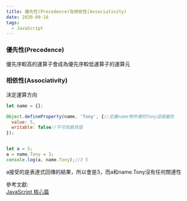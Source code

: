 ```yaml
---
title: 優先性(Precedence)及相依性(Associativity)
date: 2020-09-16
tags:
  - JavaScript
---
```


### 優先性(Precedence)

優先序較高的運算子會成為優先序較低運算子的運算元

### 相依性(Associativity)

決定運算方向

```javascript
let name = {};

Object.defineProperty(name, 'Tony', {//定義name物件裡的Tony這個屬性
  value: 5,
  writable: false//不可改變其值
});


let a = 5;
a = name.Tony = 3;
console.log(a, name.Tony);//3 5
```

a接受的是表達式回傳的結果，所以會是3，而a和name.Tony沒有任何關連性

參考文獻:<br/>
[JavaScript 核心篇](https://www.hexschool.com/courses/js-core.html "Title")

<Vssue  />